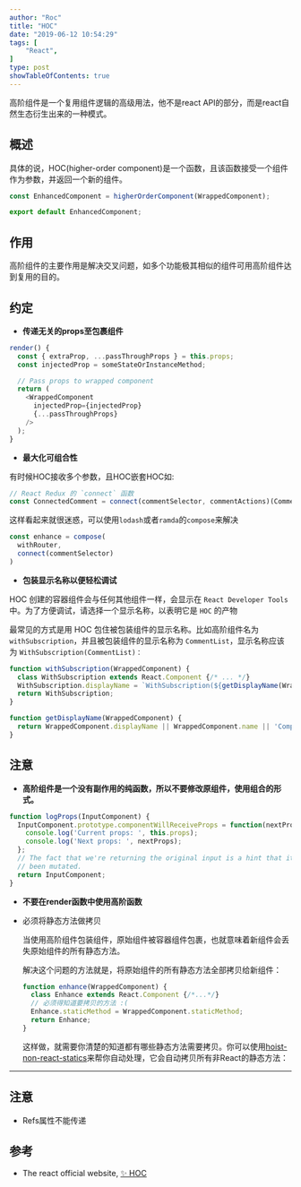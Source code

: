 ```yaml
---
author: "Roc"
title: "HOC"
date: "2019-06-12 10:54:29"
tags: [
    "React",
]
type: post
showTableOfContents: true
---
```


高阶组件是一个复用组件逻辑的高级用法，他不是react API的部分，而是react自然生态衍生出来的一种模式。

## 概述

具体的说，HOC(higher-order component)是一个函数，且该函数接受一个组件作为参数，并返回一个新的组件。

```js
const EnhancedComponent = higherOrderComponent(WrappedComponent);

export default EnhancedComponent;
```

## 作用

高阶组件的主要作用是解决交叉问题，如多个功能极其相似的组件可用高阶组件达到复用的目的。

## 约定

- **传递无关的props至包裹组件**

```js
render() {
  const { extraProp, ...passThroughProps } = this.props;
  const injectedProp = someStateOrInstanceMethod;

  // Pass props to wrapped component
  return (
    <WrappedComponent
      injectedProp={injectedProp}
      {...passThroughProps}
    />
  );
}
```

- **最大化可组合性**

有时候HOC接收多个参数，且HOC嵌套HOC如:

```js
// React Redux 的 `connect` 函数
const ConnectedComment = connect(commentSelector, commentActions)(CommentList);
```

这样看起来就很迷惑，可以使用`lodash`或者`ramda`的`compose`来解决

```js
const enhance = compose(
  withRouter,
  connect(commentSelector)
)
```

- **包装显示名称以便轻松调试**

HOC 创建的容器组件会与任何其他组件一样，会显示在 `React Developer Tools` 中。为了方便调试，请选择一个显示名称，以表明它是 `HOC` 的产物

最常见的方式是用 HOC 包住被包装组件的显示名称。比如高阶组件名为 `withSubscription`，并且被包装组件的显示名称为 `CommentList`，显示名称应该为 `WithSubscription(CommentList)：`

```js
function withSubscription(WrappedComponent) {
  class WithSubscription extends React.Component {/* ... */}
  WithSubscription.displayName = `WithSubscription(${getDisplayName(WrappedComponent)})`;
  return WithSubscription;
}

function getDisplayName(WrappedComponent) {
  return WrappedComponent.displayName || WrappedComponent.name || 'Component';
}
```

## 注意

- **高阶组件是一个没有副作用的纯函数，所以不要修改原组件，使用组合的形式。**

```js
function logProps(InputComponent) {
  InputComponent.prototype.componentWillReceiveProps = function(nextProps) {
    console.log('Current props: ', this.props);
    console.log('Next props: ', nextProps);
  };
  // The fact that we're returning the original input is a hint that it has
  // been mutated.
  return InputComponent;
}
```

- **不要在render函数中使用高阶函数**

- 必须将静态方法做拷贝

  当使用高阶组件包装组件，原始组件被容器组件包裹，也就意味着新组件会丢失原始组件的所有静态方法。

  解决这个问题的方法就是，将原始组件的所有静态方法全部拷贝给新组件：

  ```js
  function enhance(WrappedComponent) {
    class Enhance extends React.Component {/*...*/}
    // 必须得知道要拷贝的方法 :(
    Enhance.staticMethod = WrappedComponent.staticMethod;
    return Enhance;
  }
  ```

  这样做，就需要你清楚的知道都有哪些静态方法需要拷贝。你可以使用[hoist-non-react-statics](https://github.com/mridgway/hoist-non-react-statics)来帮你自动处理，它会自动拷贝所有非React的静态方法：

-------

## 注意

- Refs属性不能传递

## 参考

- The react official website, [✨ HOC](https://reactjs.org/docs/higher-order-components.html)
